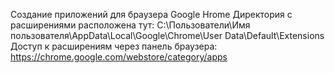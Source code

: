 Создание приложений для браузера Google Hrome
Директория с расширениями расположена тут: C:\Пользователи\Имя пользователя\AppData\Local\Google\Chrome\User Data\Default\Extensions
Доступ к расширениям через панель браузера: https://chrome.google.com/webstore/category/apps
